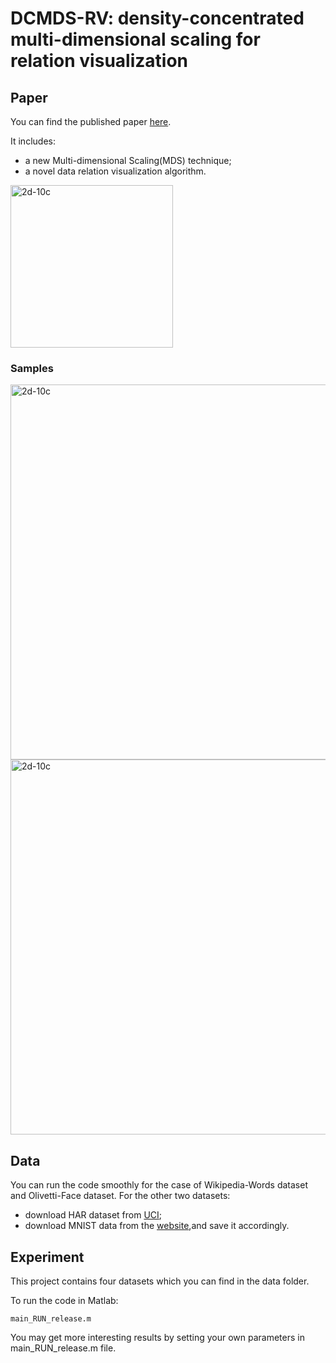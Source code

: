 # DCMDS-RV: density-concentrated multi-dimensional scaling for relation visualization

## Paper

You can find the published paper [here](https://link.springer.com/article/10.1007/s12650-018-0532-0#citeas). 

It includes:

  * a new Multi-dimensional Scaling(MDS) technique;
  * a novel data relation visualization algorithm.

<img src="https://media.springernature.com/original/springer-static/image/art%3A10.1007%2Fs12650-018-0532-0/MediaObjects/12650_2018_532_Fig1_HTML.png" alt="2d-10c" title="sample-results" width="260px" style="max-width: 100%;float:center;"/>

### Samples

<img src="https://media.springernature.com/original/springer-static/image/art%3A10.1007%2Fs12650-018-0532-0/MediaObjects/12650_2018_532_Figa_HTML.png" alt="2d-10c" title="sample-results" width="600px" style="max-width: 100%;float:center;"/>

<img src="https://media.springernature.com/original/springer-static/image/art%3A10.1007%2Fs12650-018-0532-0/MediaObjects/12650_2018_532_Fig19_HTML.png" alt="2d-10c" title="sample-results" width="600px" style="max-width: 100%;float:center;"/>

## Data
You can run the code smoothly for the case of Wikipedia-Words dataset and Olivetti-Face dataset. For the other two datasets:

  * download HAR dataset from [UCI](https://archive.ics.uci.edu/ml/machine-learning-databases/00240/);
  * download MNIST data from the [website](http://yann.lecun.com/exdb/mnist/),and save it accordingly.

## Experiment

This project contains four datasets which you can find in the data folder.

To run the code in Matlab:

```
main_RUN_release.m
```
You may get more interesting results by setting your own parameters in main_RUN_release.m file.
